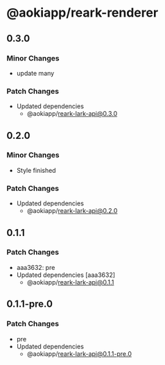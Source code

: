 # @aokiapp/reark-renderer

## 0.3.0

### Minor Changes

- update many

### Patch Changes

- Updated dependencies
  - @aokiapp/reark-lark-api@0.3.0

## 0.2.0

### Minor Changes

- Style finished

### Patch Changes

- Updated dependencies
  - @aokiapp/reark-lark-api@0.2.0

## 0.1.1

### Patch Changes

- aaa3632: pre
- Updated dependencies [aaa3632]
  - @aokiapp/reark-lark-api@0.1.1

## 0.1.1-pre.0

### Patch Changes

- pre
- Updated dependencies
  - @aokiapp/reark-lark-api@0.1.1-pre.0
